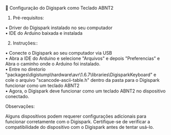 📕 Configuração do Digispark como Teclado ABNT2

1. Pré-requisitos:                                                                                                                                                        

• Driver do Digispark instalado no seu computador                                                                                                                                                                                                                                                                                                  
• IDE do Arduino baixada e instalada

2. Instruções::                                                                                                                                                        

• Conecte o Digispark ao seu computador via USB                                                                                                                                                                                                                                                                                                 
• Abra a IDE do Arduino e selecione "Arquivos" e depois "Preferencias" e Abra o caminho onde o Arduino foi instalado.                                                                                                                                                                                                                                                                                                
• Entre no diretorio "packages\digistump\hardware\avr\1.6.7\libraries\DigisparkKeyboard" e cole o arquivo "scancode-ascii-table.h" dentro da pasta para o Digispark funcionar como um teclado ABNT2                                                                                                                                            
• Agora, o Digispark deve funcionar como um teclado ABNT2 no dispositivo conectado.

Observações:

Alguns dispositivos podem requerer configurações adicionais para funcionar corretamente com o Digispark.
Certifique-se de verificar a compatibilidade do dispositivo com o Digispark antes de tentar usá-lo.
